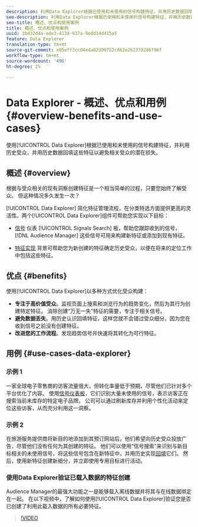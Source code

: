 ```yaml
---
description: 利用Data Explorer根据已使用和未使用的信号构建特征，并用历史数据回填这些特征，避免相关受众的潜在损失，从而利用历史受众。
seo-description: 利用Data Explorer根据已使用和未使用的信号构建特征，并用历史数据回填这些特征，避免相关受众的潜在损失，从而利用历史受众。
seo-title: 概述、优点和使用案例
title: 概述、优点和使用案例
uuid: 3bd32d4a-ade3-413d-837a-9edd14d415a5
feature: Data Explorer
translation-type: tm+mt
source-git-commit: e05eff3cc04e4a82399752c862e2b2370286f96f
workflow-type: tm+mt
source-wordcount: '496'
ht-degree: 2%

---
```



# Data Explorer - 概述、优点和用例 {#overview-benefits-and-use-cases}

使用[!UICONTROL Data Explorer]根据已使用和未使用的信号构建特征，并利用历史受众，并用历史数据回填这些特征以避免相关受众的潜在损失。

## 概述 {#overview}

根据与受众相关的现有洞察创建特征是一个相当简单的过程，只要您始终了解受众。 但这种情况多久发生一次？

[!UICONTROL Data Explorer] 简化特征管理流程，在分类特选方面提供更高的灵活性。两个[!UICONTROL Data Explorer]组件可帮助您实现以下目标：

* [信号](../../features/data-explorer/data-explorer-signals-dashboard.md) 仪表 [!UICONTROL Signals Search] 板，帮助您跟踪收到的信号， [!DNL Audience Manager] 这些信号可用来构建新特征或添加到现有特征。

* [特征实现](../../features/data-explorer/data-explorer-trait-backfill.md) 背景可帮助您为新创建的特征确定历史受众，以便在将来的定位工作中包括这些特征。

## 优点 {#benefits}

使用[!UICONTROL Data Explorer]以多种方式优化受众构建：

* **专注于高价值受众**。监视页面上搜索和浏览行为的趋势变化，然后为其行为创建特定特征。 消除创建“万无一失”特征的需要，专注于相关信号。
* **避免数据丢失**。用历史认识回填特征，这样您就不会错过受众细分，因为您在收到信号之前没有创建特征。
* **改进您的工作流程**。发现趋势信号并快速将其转化为可行特征。

## 用例 {#use-cases-data-explorer}

### 示例 1

一家全球电子零售商的访客流量很大，但转化率量低于预期，尽管他们已针对多个平台优化了内容。 使用[信号仪表板](../../features/data-explorer/data-explorer-signals-dashboard.md)，它们识别大量未使用的信号，表示访客正在搜索当前未库存的特定电子品牌。 公司可以通过刷新库存并利用个性化活动来定位这些访客，从而充分利用这一洞察。

### 示例 2

在旅游服务提供商将新目的地添加到其预订网站后，他们希望向历史受众投放广告，尽管他们没有任何为其创建的特征。 他们可以使用“信号搜索”来识别与新目标相关的未使用信号，将这些信号包含在新特征中，并用历史实现[回填](../../features/data-explorer/data-explorer-trait-backfill.md)它们。 然后，使用新特征创建新细分，并立即使用专用目标进行活动。

### 使用Data Explorer验证已载入数据的特征创建

Audience Manager的最强大功能之一是能够载入离线数据并将其与在线数据绑定在一起。 在以下视频中，了解如何使用[!UICONTROL Data Explorer]验证您是否已创建了利用此载入数据的所有必要特征。

>[!VIDEO](https://video.tv.adobe.com/v/25149/)